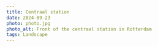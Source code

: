 ```yaml
---
title: Centraal station
date: 2024-09-23
photo: photo.jpg
photo_alt: Front of the centraal station in Rotterdam
tags: Landscape
---
```

